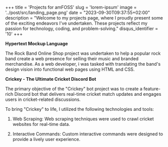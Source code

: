+++
title = 'Projects for amFOSS'
slug = 'lorem-ipsum'
image = '../post/src/landing_page.png'
date = "2023-09-30T09:37:55+02:00"
description = "Welcome to my projects page, where I proudly present some of the exciting endeavors I've undertaken. These projects reflect my passion for technology, coding, and problem-solving."
disqus_identifier = '10'
+++

**Hypertext Mockup Language**


The Rock Band Online Shop project was undertaken to help a popular rock band create a web presence for selling their music and branded merchandise. As a web developer, i was tasked with translating the band's design vision into functional web pages using HTML and CSS.


**Crickey - The Ultimate Cricket Discord Bot**

The primary objective of the "Crickey" bot project was to create a feature-rich Discord bot that delivers real-time cricket match updates and engages users in cricket-related discussions.

To bring "Crickey" to life, I utilized the following technologies and tools:


1. Web Scraping: Web scraping techniques were used to crawl cricket websites for real-time data.


2. Interactive Commands: Custom interactive commands were designed to provide a lively user experience.

